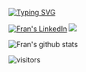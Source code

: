 [![Typing SVG](https://readme-typing-svg.demolab.com?font=Fira+Code&pause=1000&width=435&lines=Hello+there%2C+I'm+Fran+Martin+%F0%9F%91%8B%F0%9F%8F%BB)](https://git.io/typing-svg)

<a href="https://www.linkedin.com/in/fran-martin-ag/" target="blank"><img src="https://img.shields.io/badge/LinkedIn-0077B5?style=for-the-badge&logo=linkedin&logoColor=white" alt="Fran's LinkedIn"/></a>
<a href="https://instagram.com/franmartin_9" target="blank"><img src="https://img.shields.io/badge/Instagram-E4405F?style=for-the-badge&logo=instagram&logoColor=white" /></a>
<!--<a href="https://twitter.com/andreuorensanz" target="blank"><img src="https://img.shields.io/badge/Twitter-1DA1F2?style=for-the-badge&logo=twitter&logoColor=white" /></a>-->

![Fran's github stats](https://github-readme-stats.vercel.app/api?username=Franmartin09&show_icons=true&theme=gotham&hide=contribs&count_private=true)

![visitors](https://pageview.vercel.app/?github_user=Franmartin09)

<!--
**Franmartin09/Franmartin09** is a ✨ _special_ ✨ repository because its `README.md` (this file) appears on your GitHub profile.

Here are some ideas to get you started:

- 🔭 I’m currently working on ...
- 🌱 I’m currently learning ...
- 👯 I’m looking to collaborate on ...
- 🤔 I’m looking for help with ...
- 💬 Ask me about ...
- 📫 How to reach me: ...
- 😄 Pronouns: ...
- ⚡ Fun fact: ...
-->
